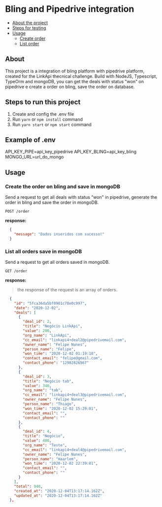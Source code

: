 # Bling and Pipedrive integration

* [About the project](#about)
* [Steps for testing](#steps-to-run-this-project)
* [Usage](#usage)
  * [Create order](#create-the-order-on-bling-and-save-in-mongoDB)
  * [List order](#list-all-orders-save-in-mongoDB)


## About
This project is a integration of bling platform with pipedrive platform, created for the LinkApi thecnical challenge. Build with NodeJS, Typescript, TypeOrm and mongoDB, you can get the deals with status "won" on pipedrive e create a order on bling, save the order on database.

## Steps to run this project

1. Create and config the .env file
2. Run `yarn` or `npm install` command
3. Run `yarn start` or `npm start` command

## Example of .env

API_KEY_PIPE=api_key_pipedrive
API_KEY_BLING=api_key_bling
MONGO_URL=url_do_mongo

## Usage

### Create the order on bling and save in mongoDB

Send a request to get all deals with status "won" in pipedrive, generate the order in bling and save the order in mongoDB.

`POST /order`

**response:**

```json
  {
    "message": "Dados inseridos com sucesso!"
  }
```

### List all orders save in mongoDB

Send a request to get all orders saved in mongoDB.

`GET /order` 

**response:**

>the response of the request is an array of orders.

```json
  {
    "id": "5fca36da5bf0901c70e0c997",
    "date": "2020-12-02",
    "deals": [
      {
        "deal_id": 2,
        "title": "Negócio LinkApi",
        "value": 200,
        "org_name": "LinkApi",
        "cc_email": "linkapi4+deal2@pipedrivemail.com",
        "owner_name": "Felipe Nunes",
        "person_name": "Felipe",
        "won_time": "2020-12-02 01:19:18",
        "contact_email": "felipe@gmail.com",
        "contact_phone": "12982826567"
      },
      {
        "deal_id": 3,
        "title": "Negócio tab",
        "value": 340,
        "org_name": "tab",
        "cc_email": "linkapi4+deal3@pipedrivemail.com",
        "owner_name": "Felipe Nunes",
        "person_name": "Thiago",
        "won_time": "2020-12-02 15:29:01",
        "contact_email": "",
        "contact_phone": ""
      },
      {
        "deal_id": 4,
        "title": "Negócio",
        "value": 400,
        "org_name": "Teste",
        "cc_email": "linkapi4+deal4@pipedrivemail.com",
        "owner_name": "Felipe Nunes",
        "person_name": "Haarlem",
        "won_time": "2020-12-02 22:39:01",
        "contact_email": "",
        "contact_phone": ""
      }
    ],
    "total": 940,
    "created_at": "2020-12-04T13:17:14.162Z",
    "updated_at": "2020-12-04T13:17:14.162Z"
  },
  ```
